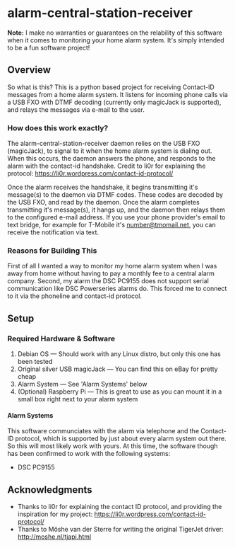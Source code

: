 # alarm-central-station-receiver
                                                         
**Note:** I make no warranties or guarantees on the relability of this software when it comes to monitoring your home alarm system.  It's simply intended to be a fun software project!

## Overview
So what is this?  This is a python based project for receiving Contact-ID messages from a home alarm system.  It listens for incoming phone calls via a USB FXO with DTMF decoding (currently only magicJack is supported), and relays the messages via e-mail to the user.

### How does this work exactly?

The alarm-central-station-receiver daemon relies on the USB FXO (magicJack), to signal to it when the home alarm system is dialing out.  When this occurs, the daemon answers the phone, and responds to the alarm with the contact-id handshake.  Credit to li0r for explaining the protocol: https://li0r.wordpress.com/contact-id-protocol/  

Once the alarm receives the handshake, it begins transmitting it's message(s) to the daemon via DTMF codes.  These codes are decoded by the USB FXO, and read by the daemon.  Once the alarm completes transmitting it's message(s), it hangs up, and the daemon then relays them to the configured e-mail address.  If you use your phone provider's email to text bridge, for example for T-Mobile it's number@tmomail.net, you can receive the notification via text.

### Reasons for Building This

First of all I wanted a way to monitor my home alarm system when I was away from home without having to pay a monthly fee to a central alarm company.  Second, my alarm the DSC PC9155 does not support serial communication like DSC Powerseries alarms do.  This forced me to connect to it via the phoneline and contact-id protocol. 

## Setup
### Required Hardware & Software

1) Debian OS — Should work with any Linux distro, but only this one has been tested
2) Original silver USB magicJack — You can find this on eBay for pretty cheap
3) Alarm System — See 'Alarm Systems' below
4) (Optional) Raspberry Pi — This is great to use as you can mount it in a small box right next to your alarm system

#### Alarm Systems
This software communciates with the alarm via telephone and the Contact-ID protocol, which is supported by just about every alarm system out there.  So this will most likely work with yours.  At this time, the software though has been confirmed to work with the following systems:

- DSC PC9155

## Acknowledgments
* Thanks to li0r for explaining the contact ID protocol, and providing the inspiration for my project: https://li0r.wordpress.com/contact-id-protocol/
* Thanks to Môshe van der Sterre for writing the original TigerJet driver: http://moshe.nl/tjapi.html
